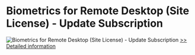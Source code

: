 # Biometrics for Remote Desktop (Site License) - Update Subscription
![Biometrics for Remote Desktop (Site License) - Update Subscription](https://mycommerce.akamaized.net/api/pimages/P300765890/BIG/300765890.GIF)
[>> Detailed information](https://secure.shareit.com/shareit/product.html?productid=300765890&affiliateid=200057808)